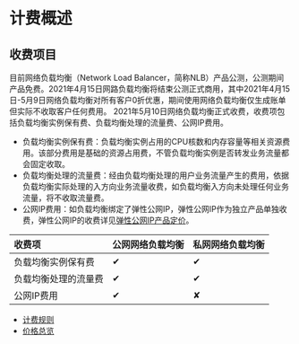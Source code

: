 # 计费概述
## 收费项目

目前网络负载均衡（Network Load Balancer，简称NLB）产品公测，公测期间产品免费。2021年4月15日网路负载均衡将结束公测正式商用，其中2021年4月15日-5月9日网络负载均衡对所有客户0折优惠，期间使用网络负载均衡仅生成账单但实际不收取客户任何费用。
2021年5月10日网络负载均衡正式收费，收费项包括负载均衡实例保有费、负载均衡处理的流量费、公网IP费用。

- 负载均衡实例保有费：负载均衡实例占用的CPU核数和内存容量等相关资源费用。该部分费用是基础的资源占用费，不管负载均衡实例是否转发业务流量都会固定收取。
- 负载均衡处理的流量费：经由负载均衡处理的用户业务流量产生的费用，依据负载均衡实际处理的入方向业务流量收费，如负载均衡入方向未处理任何业务流量，将不收取流量费。
- 公网IP费用：如负载均衡绑定了弹性公网IP，弹性公网IP作为独立产品单独收费，弹性公网IP的收费详见[弹性公网IP产品定价](https://docs.jdcloud.com/elastic-ip/billing-overview)。

| 收费项	| 公网网络负载均衡	| 私网网络负载均衡 |
| :- | :- | :- |
|负载均衡实例保有费	|✔|✔|
|负载均衡处理的流量费	|✔|✔|
|公网IP费用	|✔|✘|

- [计费规则](Billing-Rules.md)
- [价格总览](Price-Overview.md)
